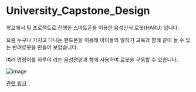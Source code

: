 # University_Capstone_Design
 학교에서 팀 프로젝트로 진행한 스마트폰을 이용한 음성인식 로봇(HARU) 입니다.
 
 요즘 누구나 가지고 다니는 핸드폰을 이용해 아이들의 말하기 교육과 함께 같이 놀 수 있는 반려로봇을 만들어 보았습니다.
 
 여러 명령어를 하루야 라는 음성명령과 함께 사용하여 로봇을 구동할 수 있습니다.
 
 
  ![image](https://user-images.githubusercontent.com/83506637/162618844-ab66d86a-1cf1-4c30-a856-37b28e4ae982.png)

  
  
 [관련 링크](https://youtu.be/3sxtqTbd82k)

